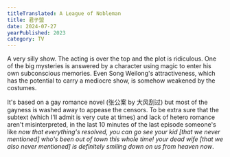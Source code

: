 ```yaml
---
titleTranslated: A League of Nobleman
title: 君子盟
date: 2024-07-27
yearPublished: 2023
category: TV
---
```

A very silly show. The acting is over the top and the plot is ridiculous. One of the big mysteries is answered by a character using magic to enter his own subconscious memories. Even Song Weilong's attractiveness, which has the potential to carry a mediocre show, is somehow weakened by the costumes. 

It's based on a gay romance novel (张公案 by 大风刮过) but most of the gayness is washed away to appease the censors. To be extra sure that the subtext (which I'll admit is very cute at times) and lack of hetero romance aren't misinterpreted, in the last 10 minutes of the last episode someone's like *now that everything's resolved, you can go see your kid [that we never mentioned] who's been out of town this whole time! your dead wife [that we also never mentioned] is definitely smiling down on us from heaven now*. 
